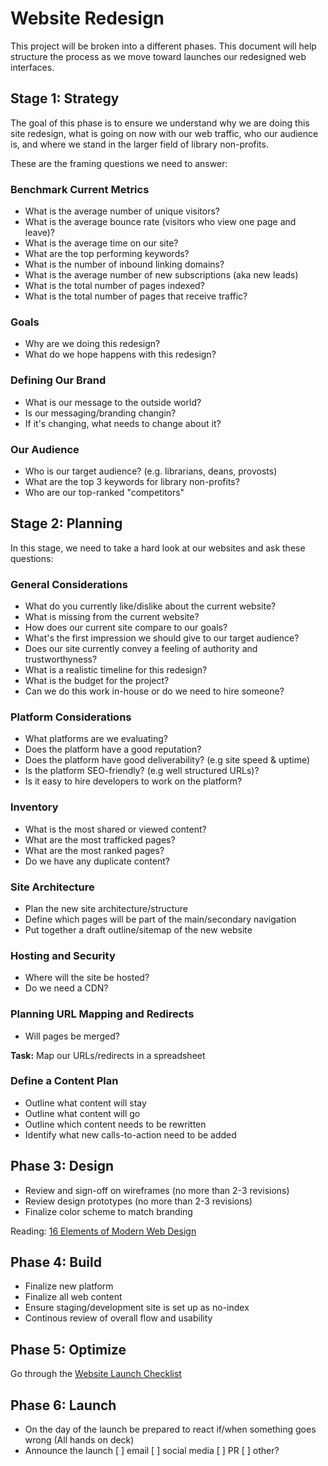 # Website Redesign

This project will be broken into a different phases. This document will
help structure the process as we move toward launches our redesigned web
interfaces.

## Stage 1: Strategy

The goal of this phase is to ensure we understand why we are doing this
site redesign, what is going on now with our web traffic, who our audience
 is, and where we stand in the larger field of library non-profits.

These are the framing questions we need to answer:

### Benchmark Current Metrics

* What is the average number of unique visitors?
* What is the average bounce rate (visitors who view one page and leave)?
* What is the average time on our site?
* What are the top performing keywords?
* What is the number of inbound linking domains?
* What is the average number of new subscriptions (aka new leads)
* What is the total number of pages indexed?
* What is the total number of pages that receive traffic?

### Goals

* Why are we doing this redesign?
* What do we hope happens with this redesign?

### Defining Our Brand

* What is our message to the outside world?
* Is our messaging/branding changin?
* If it's changing, what needs to change about it?

### Our Audience

* Who is our target audience? (e.g. librarians, deans, provosts)
* What are the top 3 keywords for library non-profits?
* Who are our top-ranked "competitors"

## Stage 2: Planning

In this stage, we need to take a hard look at our websites and ask these
questions:

### General Considerations

* What do you currently like/dislike about the current website?
* What is missing from the current website?
* How does our current site compare to our goals?
* What's the first impression we should give to our target audience?
* Does our site currently convey a feeling of authority and
  trustworthyness?
* What is a realistic timeline for this redesign?
* What is the budget for the project?
* Can we do this work in-house or do we need to hire someone?

### Platform Considerations

* What platforms are we evaluating?
* Does the platform have a good reputation?
* Does the platform have good deliverability? (e.g site speed & uptime)
* Is the platform SEO-friendly? (e.g well structured URLs)?
* Is it easy to hire developers to work on the platform?

### Inventory

* What is the most shared or viewed content?
* What are the most trafficked pages?
* What are the most ranked pages?
* Do we have any duplicate content?

### Site Architecture

* Plan the new site architecture/structure
* Define which pages will be part of the main/secondary navigation
* Put together a draft outline/sitemap of the new website

### Hosting and Security

* Where will the site be hosted?
* Do we need a CDN?

### Planning URL Mapping and Redirects

* Will pages be merged?

**Task:** Map our URLs/redirects in a spreadsheet

### Define a Content Plan

* Outline what content will stay
* Outline what content will go
* Outline which content needs to be rewritten
* Identify what new calls-to-action need to be added

## Phase 3: Design

* Review and sign-off on wireframes (no more than 2-3 revisions)
* Review design prototypes (no more than 2-3 revisions)
* Finalize color scheme to match branding

Reading: [16 Elements of Modern Web Design](http://noeticforce.com/modern-web-design-elements-apps-and-websites)

## Phase 4: Build

* Finalize new platform
* Finalize all web content
* Ensure staging/development site is set up as no-index
* Continous review of overall flow and usability

## Phase 5: Optimize

Go through the [Website Launch Checklist](launch)

## Phase 6: Launch

* On the day of the launch be prepared to react if/when something goes
  wrong (All hands on deck)
* Announce the launch
  [ ] email
  [ ] social media
  [ ] PR
  [ ] other?









